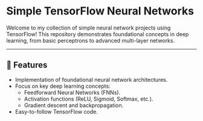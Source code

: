 # Simple TensorFlow Neural Networks

Welcome to my collection of simple neural network projects using TensorFlow! This repository demonstrates foundational concepts in deep learning, from basic perceptrons to advanced multi-layer networks.

---

## 🚀 **Features**
- Implementation of foundational neural network architectures.
- Focus on key deep learning concepts:
  - Feedforward Neural Networks (FNNs).
  - Activation functions (ReLU, Sigmoid, Softmax, etc.).
  - Gradient descent and backpropagation.
- Easy-to-follow TensorFlow code.
